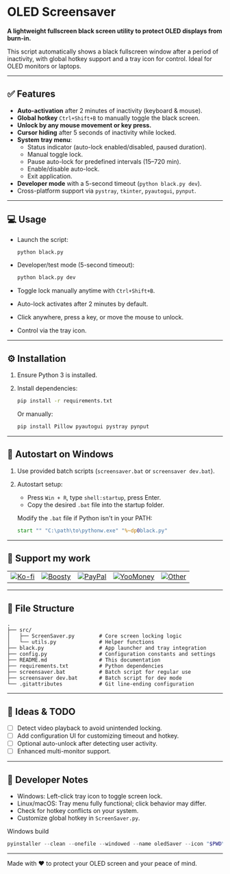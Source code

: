 # OLED Screensaver

**A lightweight fullscreen black screen utility to protect OLED displays from burn-in.**

This script automatically shows a black fullscreen window after a period of inactivity, with global hotkey support and a
tray icon for control. Ideal for OLED monitors or laptops.

---

## ✅ Features

- **Auto-activation** after 2 minutes of inactivity (keyboard & mouse).
- **Global hotkey** `Ctrl+Shift+B` to manually toggle the black screen.
- **Unlock by any mouse movement or key press.**
- **Cursor hiding** after 5 seconds of inactivity while locked.
- **System tray menu**:
    - Status indicator (auto-lock enabled/disabled, paused duration).
    - Manual toggle lock.
    - Pause auto-lock for predefined intervals (15–720 min).
    - Enable/disable auto-lock.
    - Exit application.
- **Developer mode** with a 5-second timeout (`python black.py dev`).
- Cross-platform support via `pystray`, `tkinter`, `pyautogui`, `pynput`.

---

## 💻 Usage

- Launch the script:
  ```bash
  python black.py
  ```

- Developer/test mode (5-second timeout):
  ```bash
  python black.py dev
  ```

- Toggle lock manually anytime with `Ctrl+Shift+B`.
- Auto-lock activates after 2 minutes by default.
- Click anywhere, press a key, or move the mouse to unlock.
- Control via the tray icon.

---

## ⚙️ Installation

1. Ensure Python 3 is installed.
2. Install dependencies:
   ```bash
   pip install -r requirements.txt
   ```

   Or manually:
   ```bash
   pip install Pillow pyautogui pystray pynput
   ```

---

## 🚀 Autostart on Windows

1. Use provided batch scripts (`screensaver.bat` or `screensaver dev.bat`).
2. Autostart setup:
    - Press `Win + R`, type `shell:startup`, press Enter.
    - Copy the desired `.bat` file into the startup folder.

   Modify the `.bat` file if Python isn't in your PATH:
   ```bat
   start "" "C:\path\to\pythonw.exe" "%~dp0black.py"
   ```

---

## 💖 Support my work

<table align="center" border="0" cellpadding="0" cellspacing="0">
  <tr>
    <td><a href="https://ko-fi.com/nikmedoed"><img src="https://img.shields.io/badge/Ko--fi-donate-FF5E5B?logo=kofi" alt="Ko-fi" border="0"></a></td>
    <td><a href="https://boosty.to/nikmedoed/donate"><img src="https://img.shields.io/badge/Boosty-donate-FB400B?logo=boosty" alt="Boosty" border="0"></a></td>
    <td><a href="https://paypal.me/etonikmedoed"><img src="https://img.shields.io/badge/PayPal-donate-00457C?logo=paypal" alt="PayPal" border="0"></a></td>
    <td><a href="https://yoomoney.ru/to/4100119049495394"><img src="https://img.shields.io/badge/YooMoney-donate-8b3ffd?logo=yoomoney" alt="YooMoney" border="0"></a></td>
    <td><a href="https://github.com/nikmedoed#-support-my-work"><img src="https://img.shields.io/badge/Other-more-lightgrey?logo=github" alt="Other" border="0"></a></td>
  </tr>
</table>

---

## 📂 File Structure

```
.
├── src/
│   ├── ScreenSaver.py        # Core screen locking logic
│   └── utils.py              # Helper functions
├── black.py                  # App launcher and tray integration
├── config.py                 # Configuration constants and settings
├── README.md                 # This documentation
├── requirements.txt          # Python dependencies
├── screensaver.bat           # Batch script for regular use
├── screensaver dev.bat       # Batch script for dev mode
└── .gitattributes            # Git line-ending configuration
```

---

## 🧠 Ideas & TODO

- [ ] Detect video playback to avoid unintended locking.
- [ ] Add configuration UI for customizing timeout and hotkey.
- [ ] Optional auto-unlock after detecting user activity.
- [ ] Enhanced multi-monitor support.

---

## 🧪 Developer Notes

- Windows: Left-click tray icon to toggle screen lock.
- Linux/macOS: Tray menu fully functional; click behavior may differ.
- Check for hotkey conflicts on your system.
- Customize global hotkey in `ScreenSaver.py`.

Windows build

```powershell
pyinstaller --clean --onefile --windowed --name oledSaver --icon "$PWD\icon\icon.ico" black.py
```

---

Made with ❤️ to protect your OLED screen and your peace of mind.

